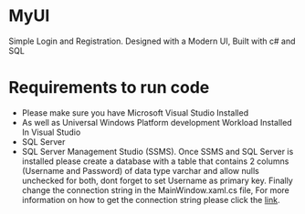 # MyUI
Simple Login and Registration. Designed with a Modern UI, Built with c# and SQL

# Requirements to run code
* Please make sure you have Microsoft Visual Studio Installed
* As well as Universal Windows Platform development Workload Installed In Visual Studio
* SQL Server 
* SQL Server Management Studio (SSMS). Once SSMS and SQL Server is installed please create a database with a table that contains 2 columns (Username and Password) of data type varchar and allow nulls unchecked for both, dont forget to set Username as primary key. Finally change the connection string in the MainWindow.xaml.cs file, For more information on how to get the connection string please click the [link](https://stackoverflow.com/questions/10479763/how-to-get-the-connection-string-from-a-database).
